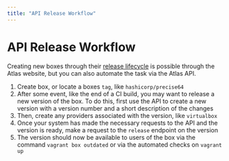 ```yaml
---
title: "API Release Workflow"
---
```

# API Release Workflow

Creating new boxes through their [release lifecycle](/help/boxes/lifecycle)
is possible through the Atlas website, but you can also automate
the task via the Atlas API.

1. Create box, or locate a boxes `tag`, like `hashicorp/precise64`
2. After some event, like the end of a CI build, you may want to
release a new version of the box. To do this, first use the API to
create a new version with a version number and a short description
of the changes
3. Then, create any providers associated with the version, like
`virtualbox`
4. Once your system has made the necessary requests to the API and the
version is ready, make a request to the `release` endpoint on the version
5. The version should now be available to users of the box via
the command `vagrant box outdated` or via the automated checks on
`vagrant up`
